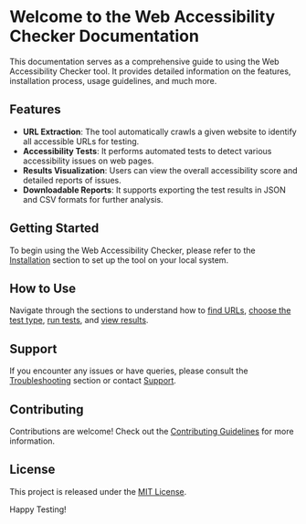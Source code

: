 # Welcome to the Web Accessibility Checker Documentation

This documentation serves as a comprehensive guide to using the Web Accessibility Checker tool. It provides detailed information on the features, installation process, usage guidelines, and much more.

## Features

- **URL Extraction**: The tool automatically crawls a given website to identify all accessible URLs for testing.
- **Accessibility Tests**: It performs automated tests to detect various accessibility issues on web pages.
- **Results Visualization**: Users can view the overall accessibility score and detailed reports of issues.
- **Downloadable Reports**: It supports exporting the test results in JSON and CSV formats for further analysis.

## Getting Started

To begin using the Web Accessibility Checker, please refer to the [Installation](#installation) section to set up the tool on your local system.

## How to Use

Navigate through the sections to understand how to [find URLs](#finding-urls), [choose the test type](#choosing-test-type), [run tests](#running-accessibility-tests), and [view results](#viewing-results).

## Support

If you encounter any issues or have queries, please consult the [Troubleshooting](#troubleshooting) section or contact [Support](#contact).

## Contributing

Contributions are welcome! Check out the [Contributing Guidelines](#contributing) for more information.

## License

This project is released under the [MIT License](#license).

Happy Testing!